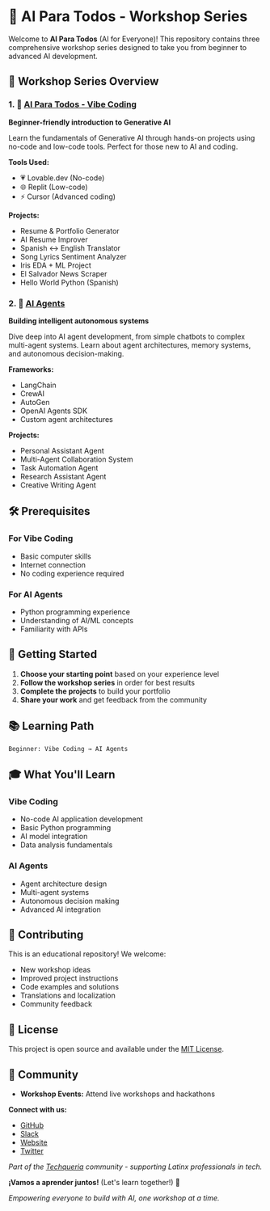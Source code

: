 # 🧭 AI Para Todos - Workshop Series

Welcome to **AI Para Todos** (AI for Everyone)! This repository contains three comprehensive workshop series designed to take you from beginner to advanced AI development.

## 🎯 Workshop Series Overview

### 1. 🎨 [AI Para Todos - Vibe Coding](./vibe-coding/)
**Beginner-friendly introduction to Generative AI**

Learn the fundamentals of Generative AI through hands-on projects using no-code and low-code tools. Perfect for those new to AI and coding.

**Tools Used:**
- 💗 Lovable.dev (No-code)
- 🌐 Replit (Low-code)
- ⚡ Cursor (Advanced coding)

**Projects:**
- Resume & Portfolio Generator
- AI Resume Improver
- Spanish ↔ English Translator
- Song Lyrics Sentiment Analyzer
- Iris EDA + ML Project
- El Salvador News Scraper
- Hello World Python (Spanish)

### 2. 🤖 [AI Agents](./ai-agents/)
**Building intelligent autonomous systems**

Dive deep into AI agent development, from simple chatbots to complex multi-agent systems. Learn about agent architectures, memory systems, and autonomous decision-making.

**Frameworks:**
- LangChain
- CrewAI
- AutoGen
- OpenAI Agents SDK
- Custom agent architectures

**Projects:**
- Personal Assistant Agent
- Multi-Agent Collaboration System
- Task Automation Agent
- Research Assistant Agent
- Creative Writing Agent

## 🛠️ Prerequisites

### For Vibe Coding
- Basic computer skills
- Internet connection
- No coding experience required

### For AI Agents
- Python programming experience
- Understanding of AI/ML concepts
- Familiarity with APIs

## 🚀 Getting Started

1. **Choose your starting point** based on your experience level
2. **Follow the workshop series** in order for best results
3. **Complete the projects** to build your portfolio
4. **Share your work** and get feedback from the community

## 📚 Learning Path

```
Beginner: Vibe Coding → AI Agents
```

## 🎓 What You'll Learn

### Vibe Coding
- No-code AI application development
- Basic Python programming
- AI model integration
- Data analysis fundamentals

### AI Agents
- Agent architecture design
- Multi-agent systems
- Autonomous decision making
- Advanced AI integration

## 🤝 Contributing

This is an educational repository! We welcome:
- New workshop ideas
- Improved project instructions
- Code examples and solutions
- Translations and localization
- Community feedback

## 📄 License

This project is open source and available under the [MIT License](LICENSE).

## 🌟 Community

- **Workshop Events:** Attend live workshops and hackathons

**Connect with us:**
- [GitHub](https://github.com/techqueria)
- [Slack](https://techqueria.slack.com/)
- [Website](https://techqueria.org)
- [Twitter](https://twitter.com/techqueria)

*Part of the [Techqueria](https://techqueria.org) community - supporting Latinx professionals in tech.* 

**¡Vamos a aprender juntos!** (Let's learn together!) 🚀

*Empowering everyone to build with AI, one workshop at a time.* 


